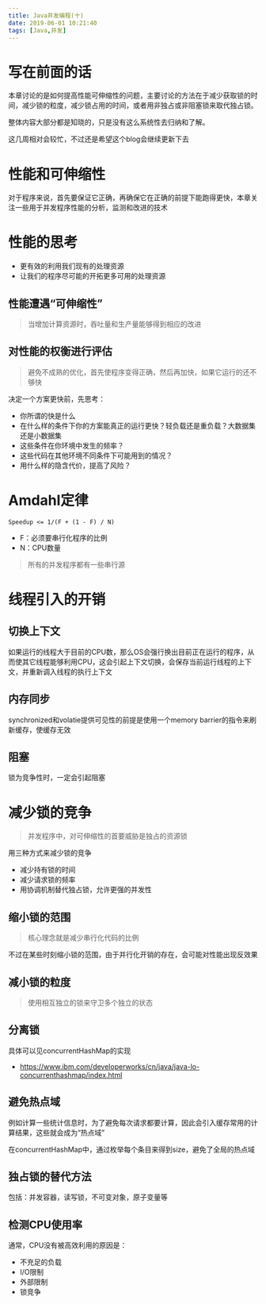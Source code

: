 ```yaml
---
title: Java并发编程(十)
date: 2019-06-01 10:21:40
tags: [Java,并发]
---
```


# 写在前面的话

本章讨论的是如何提高性能可伸缩性的问题，主要讨论的方法在于减少获取锁的时间，减少锁的粒度，减少锁占用的时间，或者用非独占或非阻塞锁来取代独占锁。

整体内容大部分都是知晓的，只是没有这么系统性去归纳和了解。

这几周相对会较忙，不过还是希望这个blog会继续更新下去

# 性能和可伸缩性

对于程序来说，首先要保证它正确，再确保它在正确的前提下能跑得更快，本章关注一些用于并发程序性能的分析，监测和改进的技术

# 性能的思考

- 更有效的利用我们现有的处理资源
- 让我们的程序尽可能的开拓更多可用的处理资源


## 性能遭遇“可伸缩性”

> 当增加计算资源时，吞吐量和生产量能够得到相应的改进

## 对性能的权衡进行评估

> 避免不成熟的优化，首先使程序变得正确，然后再加快，如果它运行的还不够快


决定一个方案更快前，先思考：

- 你所谓的快是什么
- 在什么样的条件下你的方案能真正的运行更快？轻负载还是重负载？大数据集还是小数据集
- 这些条件在你环境中发生的频率？
- 这些代码在其他环境不同条件下可能用到的情况？
- 用什么样的隐含代价，提高了风险？

# Amdahl定律

```
Speedup <= 1/(F + (1 - F) / N)
```

- F：必须要串行化程序的比例
- N：CPU数量


> 所有的并发程序都有一些串行源

# 线程引入的开销

## 切换上下文

如果运行的线程大于目前的CPU数，那么OS会强行换出目前正在运行的程序，从而使其它线程能够利用CPU，这会引起上下文切换，会保存当前运行线程的上下文，并重新调入线程的执行上下文

## 内存同步

synchronized和volatie提供可见性的前提是使用一个memory barrier的指令来刷新缓存，使缓存无效

## 阻塞

锁为竞争性时，一定会引起阻塞

# 减少锁的竞争

> 并发程序中，对可伸缩性的首要威胁是独占的资源锁

用三种方式来减少锁的竞争

- 减少持有锁的时间
- 减少请求锁的频率
- 用协调机制替代独占锁，允许更强的并发性


## 缩小锁的范围

> 核心理念就是减少串行化代码的比例

不过在某些时刻缩小锁的范围，由于并行化开销的存在，会可能对性能出现反效果

## 减小锁的粒度

> 使用相互独立的锁来守卫多个独立的状态

## 分离锁

具体可以见concurrentHashMap的实现

- https://www.ibm.com/developerworks/cn/java/java-lo-concurrenthashmap/index.html

## 避免热点域

例如计算一些统计信息时，为了避免每次请求都要计算，因此会引入缓存常用的计算结果，这些就会成为“热点域”

在concurrentHashMap中，通过枚举每个条目来得到size，避免了全局的热点域

## 独占锁的替代方法

包括：并发容器，读写锁，不可变对象，原子变量等


## 检测CPU使用率

通常，CPU没有被高效利用的原因是：

- 不充足的负载
- I/O限制
- 外部限制
- 锁竞争



